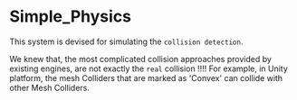 # Simple_Physics

This system is devised for simulating the `collision detection`. 

We knew that, the most complicated collision approaches provided by existing engines, are not exactly the `real` collision !!!! For example, in Unity platform, the mesh Colliders that are marked as 'Convex' can collide with other Mesh Colliders.

